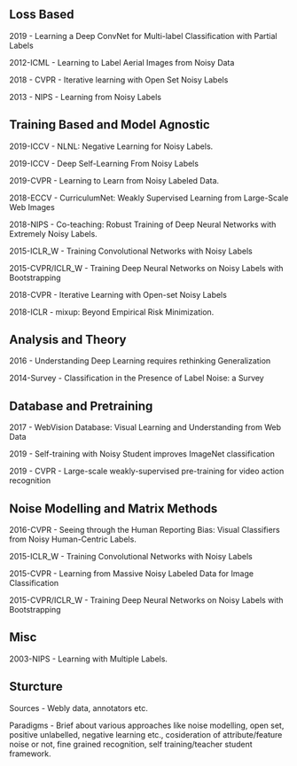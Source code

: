 ## Loss Based

2019 - Learning a Deep ConvNet for Multi-label Classification with Partial Labels

2012-ICML - Learning to Label Aerial Images from Noisy Data

2018 - CVPR - Iterative learning with Open Set Noisy Labels

2013 - NIPS - Learning from Noisy Labels


## Training Based and Model Agnostic

2019-ICCV - NLNL: Negative Learning for Noisy Labels.

2019-ICCV - Deep Self-Learning From Noisy Labels

2019-CVPR - Learning to Learn from Noisy Labeled Data.

2018-ECCV - CurriculumNet: Weakly Supervised Learning from Large-Scale Web Images

2018-NIPS - Co-teaching: Robust Training of Deep Neural Networks with Extremely Noisy Labels.

2015-ICLR_W - Training Convolutional Networks with Noisy Labels

2015-CVPR/ICLR_W - Training Deep Neural Networks on Noisy Labels with Bootstrapping

2018-CVPR - Iterative Learning with Open-set Noisy Labels

2018-ICLR - mixup: Beyond Empirical Risk Minimization.

## Analysis and Theory

2016 - Understanding Deep Learning requires rethinking Generalization

2014-Survey - Classification in the Presence of Label Noise: a Survey

## Database and Pretraining

2017 - WebVision Database: Visual Learning and Understanding from Web Data

2019 - Self-training with Noisy Student improves ImageNet classification

2019 - CVPR - Large-scale weakly-supervised pre-training for video action recognition

## Noise Modelling and Matrix Methods

2016-CVPR - Seeing through the Human Reporting Bias: Visual Classifiers from Noisy Human-Centric Labels.

2015-ICLR_W - Training Convolutional Networks with Noisy Labels

2015-CVPR - Learning from Massive Noisy Labeled Data for Image Classification

2015-CVPR/ICLR_W - Training Deep Neural Networks on Noisy Labels with Bootstrapping

## Misc

2003-NIPS - Learning with Multiple Labels.

## Sturcture
Sources - Webly data, annotators etc.

Paradigms - Brief about various approaches like noise modelling, open set, positive unlabelled, negative learning etc., cosideration of attribute/feature noise or not, fine grained recognition, self training/teacher student framework.
